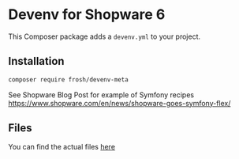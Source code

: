 # Devenv for Shopware 6

This Composer package adds a `devenv.yml` to your project.

## Installation

```bash
composer require frosh/devenv-meta
```

See Shopware Blog Post for example of Symfony recipes https://www.shopware.com/en/news/shopware-goes-symfony-flex/

## Files

You can find the actual files [here](https://github.com/shopware/recipes/tree/main/frosh/devenv-meta)
